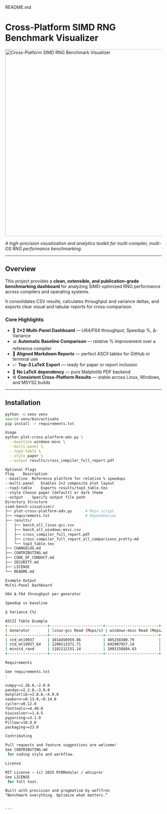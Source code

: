 README.md
# Cross-Platform SIMD RNG Benchmark Visualizer

<img src="assets/benchmark-banner.png" width="600" alt="Cross-Platform SIMD RNG Benchmark Visualizer">

_A high-precision visualization and analytics toolkit for multi-compiler, multi-OS RNG performance benchmarking._

---

## Overview

This project provides a **clean, extensible, and publication-grade benchmarking dashboard** for analyzing SIMD-optimized RNG performance across compilers and operating systems.

It consolidates CSV results, calculates throughput and variance deltas, and exports clear visual and tabular reports for cross-comparison.

### Core Highlights

- 🧮 **2×2 Multi-Panel Dashboard** — U64/F64 throughput, Speedup %, Δ-Variance
- 📊 **Automatic Baseline Comparison** — relative % improvement over a reference compiler
- 🧾 **Aligned Markdown Reports** — perfect ASCII tables for GitHub or terminal use
- 📈 **Top-3 LaTeX Export** — ready for paper or report inclusion
- 🧠 **No LaTeX dependency** — pure Matplotlib PDF backend
- ⚙️ **Consistent Cross-Platform Results** — stable across Linux, Windows, and MSYS2 builds

---

## Installation

```bash
python -m venv venv
source venv/bin/activate
pip install -r requirements.txt

Usage
python plot-cross-platform-adv.py \
  --baseline windows-msvc \
  --multi-panel \
  --top3-table \
  --style paper \
  --output results/cross_compiler_full_report.pdf

Optional Flags
Flag	Description
--baseline	Reference platform for relative % speedups
--multi-panel	Enables 2×2 composite plot layout
--top3-table	Exports results/top3_table.tex
--style	Choose paper (default) or dark theme
--output	Specify output file path
Directory Structure
simd-bench-visualizer/
├── plot-cross-platform-adv.py      # Main script
├── requirements.txt                # Dependencies
├── results/
│   ├── bench_all_linux-gcc.csv
│   ├── bench_all_windows-msvc.csv
│   ├── cross_compiler_full_report.pdf
│   ├── cross_compiler_full_report_all_comparisons_pretty.md
│   └── top3_table.tex
├── CHANGELOG.md
├── CONTRIBUTING.md
├── CODE_OF_CONDUCT.md
├── SECURITY.md
├── LICENSE
└── README.md

Example Output
Multi-Panel Dashboard

U64 & F64 throughput per generator

Speedup vs baseline

Δ Variance (%)

ASCII Table Example
+------------------+------------------------+------------------------+------------------------+----------------+
| Generator        | linux-gcc Read (Mops/s) | windows-msvc Read (Mops/s) | Winner                 | Advantage (%) |
+------------------+------------------------+------------------------+------------------------+----------------+
| std_mt19937      | 1014458959.86          | 495258380.79           | linux-gcc              | 104.83         |
| std_mt19937_64   | 1200113371.71          | 692907957.14           | linux-gcc              |  73.20         |
| minstd_rand      | 1182112151.14          | 1003158884.63          | linux-gcc              |  17.84         |
+------------------+------------------------+------------------------+------------------------+----------------+

Requirements

See requirements.txt
:

numpy>=1.26.0,<2.0.0
pandas>=2.2.0,<3.0.0
matplotlib>=3.8.0,<4.0.0
seaborn>=0.13.0,<0.14.0
cycler>=0.12.0
fonttools>=4.40.0
kiwisolver>=1.4.5
pyparsing>=3.1.0
Pillow>=10.0.0
packaging>=23.0

Contributing

Pull requests and feature suggestions are welcome!
See CONTRIBUTING.md
 for coding style and workflow.

License

MIT License — (c) 2025 RYOModular / whisprer
See LICENSE
 for full text.

Built with precision and pragmatism by woflfren
“Benchmark everything. Optimize what matters.”


---